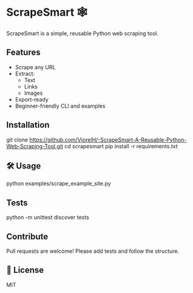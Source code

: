 # ScrapeSmart 🕸

ScrapeSmart is a simple, reusable Python web scraping tool.

##  Features

- Scrape any URL
- Extract:
  - Text
  - Links
  - Images
- Export-ready
- Beginner-friendly CLI and examples

##  Installation


git clone https://github.com/ViorelH/-ScrapeSmart-A-Reusable-Python-Web-Scraping-Tool.git
cd scrapesmart
pip install -r requirements.txt


## 🛠 Usage


python examples/scrape_example_site.py


##  Tests


python -m unittest discover tests


##  Contribute

Pull requests are welcome! Please add tests and follow the structure.

## 📄 License

MIT
